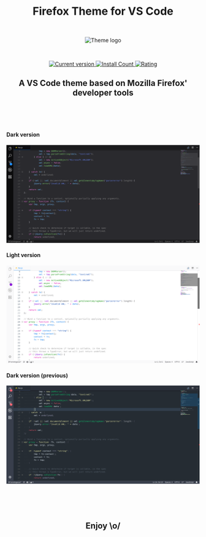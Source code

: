 <h1 align="center">
    Firefox Theme for VS Code
</h1>

<br>

<p align="center">
    <img src="https://raw.githubusercontent.com/firefox-theme/visual-studio-code/master/images/icon.svg.png" alt="Theme logo">
</p>

<br>

<p align="center">
    <a href="https://marketplace.visualstudio.com/items?itemName=Heron.firefox-devtools-theme" title="Release">
        <img src="https://vsmarketplacebadge.apphb.com/version/Heron.firefox-devtools-theme.svg?label=Release&style=flat-square&colorA=434346&colorB=10C970" alt="Current version">
    </a>
    <a href="https://marketplace.visualstudio.com/items?itemName=Heron.firefox-devtools-theme" title="Install Count">
        <img src="https://vsmarketplacebadge.apphb.com/installs/Heron.firefox-devtools-theme.svg?label=Install%20Count&style=flat-square&colorA=434346&colorB=10C970" alt="Install Count">
    </a>
    <a href="https://marketplace.visualstudio.com/items?itemName=Heron.firefox-devtools-theme#review-details" title="Rating">
        <img src="https://vsmarketplacebadge.apphb.com/rating/Heron.firefox-devtools-theme.svg?label=Rating&style=flat-square&colorA=434346&colorB=10C970" alt="Rating">
    </a>
</p>

<h2 align="center">
    A VS Code theme based on Mozilla Firefox' developer tools
</h2>

<br><br><br>

#### Dark version
![Dark version](images/dark.png)

#### Light version
![Light version](images/light.png)

#### Dark version (previous)
![Dark version (previous)](images/dark-previous.png)

<br><br><br>

<h2 align="center">Enjoy \o/</h2>
